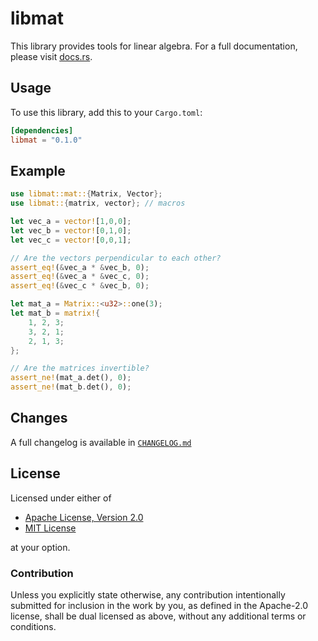 # libmat

This library provides tools for linear algebra. For a full documentation, please visit [docs.rs].

## Usage

To use this library, add this to your `Cargo.toml`:

```toml
[dependencies]
libmat = "0.1.0"
```

## Example

```rust
use libmat::mat::{Matrix, Vector};
use libmat::{matrix, vector}; // macros

let vec_a = vector![1,0,0];
let vec_b = vector![0,1,0];
let vec_c = vector![0,0,1];

// Are the vectors perpendicular to each other?
assert_eq!(&vec_a * &vec_b, 0);
assert_eq!(&vec_a * &vec_c, 0);
assert_eq!(&vec_c * &vec_b, 0);

let mat_a = Matrix::<u32>::one(3);
let mat_b = matrix!{
    1, 2, 3;
    3, 2, 1;
    2, 1, 3;
};

// Are the matrices invertible?
assert_ne!(mat_a.det(), 0);
assert_ne!(mat_b.det(), 0);
```

## Changes

A full changelog is available in [`CHANGELOG.md`](https://github.com/wiebecommajonas/libmat/blob/master/CHANGELOG.md)

## License

Licensed under either of

* [Apache License, Version 2.0][apache]
* [MIT License][mit]

at your option.

### Contribution

Unless you explicitly state otherwise, any contribution intentionally submitted for inclusion in the work by you, as defined in the Apache-2.0 license, shall be dual licensed as above, without any additional terms or conditions.

[docs.rs]: https://docs.rs/libmat/0.1.0
[apache]: http://www.apache.org/licenses/LICENSE-2.0
[mit]: http://opensource.org/licenses/MIT